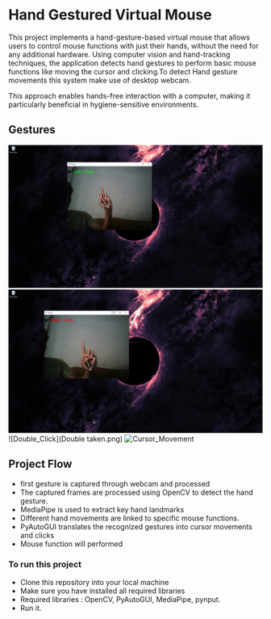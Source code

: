 
# Hand Gestured Virtual Mouse 
This project implements a hand-gesture-based virtual mouse that allows users to control mouse functions with just their hands, without the need for any additional hardware. Using computer vision and hand-tracking techniques, the application detects hand gestures to perform basic mouse functions like moving the cursor and clicking.To detect Hand gesture movements this system make use of desktop webcam.

This approach enables hands-free interaction with a computer, making it particularly beneficial in hygiene-sensitive environments.

## Gestures
![Left_Click](LeftClick.png)
![Right_Click](Right_Click.png)
![Double_Click](Double taken.png)
![Cursor_Movement](cursorMovement.png)




## Project Flow
- first gesture is captured through webcam and processed 
- The captured frames are processed using OpenCV to detect the hand gesture.
- MediaPipe is used to extract key hand landmarks
- Different hand movements are linked to specific mouse functions.
- PyAutoGUI translates the recognized gestures into cursor movements and clicks
- Mouse function will performed


### To run this project 

- Clone this repository into your local machine 
- Make sure you have installed all required libraries 
- Required libraries : OpenCV, PyAutoGUI, MediaPipe, pynput.
- Run it.

